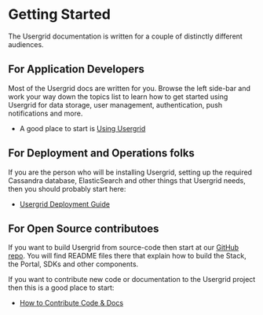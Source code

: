 # Getting Started

The Usergrid documentation is written for a couple of distinctly different audiences.


## For Application Developers

Most of the Usergrid docs are written for you. Browse the left side-bar and work your way down the topics list to learn how to get started using Usergrid for data storage, user management, authentication, push notifications and more. 

* A good place to start is [Using Usergrid](../using-usergrid/creating-account.html)


## For Deployment and Operations folks

If you are the person who will be installing Usergrid, setting up the required Cassandra database, ElasticSearch and other things that Usergrid needs, then you should probably start here:

* [Usergrid Deployment Guide](../installation/deployment-guide.html)
   
    
## For Open Source contributoes 

If you want to build Usergrid from source-code then start at our [GitHub repo](http://github.com/apache/usergrid). You will find README files there that explain how to build the Stack, the Portal, SDKs and other components.

If you want to contribute new code or documentation to the Usergrid project then this is a good place to start:

* [How to Contribute Code & Docs](../reference/contribute-code.html)



